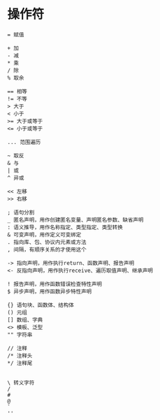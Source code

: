 # 操作符
    = 赋值

    + 加
    - 减
    * 乘
    / 除
    % 取余

    == 相等
    != 不等
    > 大于
    < 小于
    >= 大于或等于
    <= 小于或等于

    ... 范围遍历

    ~ 取反
    & 与
    | 或
    ^ 异或

    << 左移
    >> 右移

    ; 语句分割
    _ 匿名声明，用作创建匿名变量、声明匿名参数、缺省声明
    : 语义推导，用作名称指定、类型指定、类型转换
    & 可变声明，用作定义可变绑定  
    . 指向库、包、协议内元素或方法
    , 间隔，有顺序关系的才使用这个

    -> 指向声明，用作执行return、函数声明、报告声明
    <- 反指向声明，用作执行receive、遍历取值声明、继承声明
    
    ! 报告声明，用作函数错误检查特性声明
    $ 异步声明，用作函数异步特性声明

    {} 语句块、函数体、结构体
    () 元组
    [] 数组、字典
    <> 模板、泛型
    "" 字符串

    // 注释
    /* 注释头
    */ 注释尾


    \ 转义字符
    / 
    #
    @
    `
    ''
